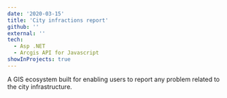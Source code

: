 ```yaml
---
date: '2020-03-15'
title: 'City infractions report'
github: ''
external: ''
tech:
  - Asp .NET
  - Arcgis API for Javascript
showInProjects: true
---
```


A GIS ecosystem built for enabling users to report any problem related to the city infrastructure.
